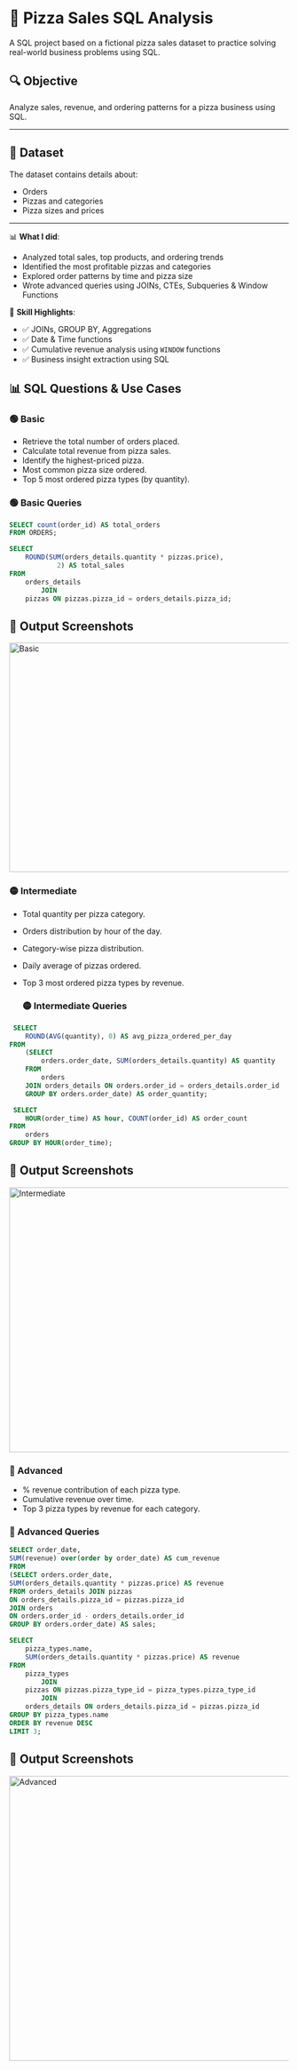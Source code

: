 # 🍕 Pizza Sales SQL Analysis

A SQL project based on a fictional pizza sales dataset to practice solving real-world business problems using SQL.

## 🔍 Objective
Analyze sales, revenue, and ordering patterns for a pizza business using SQL.

---

## 📁 Dataset
The dataset contains details about:
- Orders
- Pizzas and categories
- Pizza sizes and prices

---

📊 **What I did**:
-  Analyzed total sales, top products, and ordering trends  
-  Identified the most profitable pizzas and categories  
-  Explored order patterns by time and pizza size  
-  Wrote advanced queries using JOINs, CTEs, Subqueries & Window Functions

🧠 **Skill Highlights**:
- ✅ JOINs, GROUP BY, Aggregations  
- ✅ Date & Time functions  
- ✅ Cumulative revenue analysis using `WINDOW` functions  
- ✅ Business insight extraction using SQL
  

## 📊 SQL Questions & Use Cases

### 🟢 Basic


- Retrieve the total number of orders placed.
- Calculate total revenue from pizza sales.
- Identify the highest-priced pizza.
- Most common pizza size ordered.
- Top 5 most ordered pizza types (by quantity).



### 🟢 Basic Queries

```sql
SELECT count(order_id) AS total_orders 
FROM ORDERS;
```

```sql
SELECT 
    ROUND(SUM(orders_details.quantity * pizzas.price),
            2) AS total_sales
FROM
    orders_details
        JOIN
    pizzas ON pizzas.pizza_id = orders_details.pizza_id;
```

## 📸 Output Screenshots

  
<img width="921" height="413" alt="Basic" src="https://github.com/user-attachments/assets/c41a3282-7a6a-42df-bab2-6f4c27cd9628" />



### 🟡 Intermediate
- Total quantity per pizza category.
- Orders distribution by hour of the day.
- Category-wise pizza distribution.
- Daily average of pizzas ordered.
- Top 3 most ordered pizza types by revenue.

  ### 🟡 Intermediate Queries
  
```sql
 SELECT 
    ROUND(AVG(quantity), 0) AS avg_pizza_ordered_per_day
FROM
    (SELECT 
        orders.order_date, SUM(orders_details.quantity) AS quantity
    FROM
        orders
    JOIN orders_details ON orders.order_id = orders_details.order_id
    GROUP BY orders.order_date) AS order_quantity;
 ```
 

  

```sql
 SELECT 
    HOUR(order_time) AS hour, COUNT(order_id) AS order_count
FROM
    orders
GROUP BY HOUR(order_time);
 ```

   ## 📸 Output Screenshots 

<img width="918" height="477" alt="Intermediate" src="https://github.com/user-attachments/assets/0691c15a-ac8b-4b01-8f3f-0ab6b2fdeeb6" />



### 🔴 Advanced
- % revenue contribution of each pizza type.
- Cumulative revenue over time.
- Top 3 pizza types by revenue for each category.

### 🔴 Advanced Queries

```sql
SELECT order_date,
SUM(revenue) over(order by order_date) AS cum_revenue
FROM 
(SELECT orders.order_date,
SUM(orders_details.quantity * pizzas.price) AS revenue
FROM orders_details JOIN pizzas
ON orders_details.pizza_id = pizzas.pizza_id
JOIN orders
ON orders.order_id - orders_details.order_id
GROUP BY orders.order_date) AS sales;
 ```



```sql
SELECT 
    pizza_types.name,
    SUM(orders_details.quantity * pizzas.price) AS revenue
FROM
    pizza_types
        JOIN
    pizzas ON pizzas.pizza_type_id = pizza_types.pizza_type_id
        JOIN
    orders_details ON orders_details.pizza_id = pizzas.pizza_id
GROUP BY pizza_types.name
ORDER BY revenue DESC
LIMIT 3;
 ```

  ## 📸 Output Screenshots


 <img width="915" height="513" alt="Advanced" src="https://github.com/user-attachments/assets/cec09046-239f-4b6b-b7a6-e2774759147b" />



